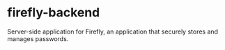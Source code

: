 # firefly-backend
Server-side application for Firefly, an application that securely stores and manages passwords.

